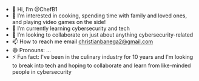 - 👋 Hi, I’m @ChefB1
- 👀 I’m interested in cooking, spending time with family and loved ones, and playing video games on the side!
- 🌱 I’m currently learning cybersecurity and tech
- 💞️ I’m looking to collaborate on just about anything cybersecurity-related
- 📫 How to reach me email christianbanega2@gmail.com
- 😄 Pronouns: ...
- ⚡ Fun fact: I've been in the culinary industry for 10 years and I'm looking to break into tech and hoping to collaborate and learn from like-minded people in cybersecurity

<!---
ChefB1/ChefB1 is a ✨ special ✨ repository because its `README.md` (this file) appears on your GitHub profile.
You can click the Preview link to take a look at your changes.
--->
